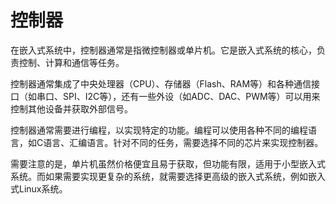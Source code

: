 # 控制器
在嵌入式系统中，控制器通常是指微控制器或单片机。它是嵌入式系统的核心，负责控制、计算和通信等任务。

控制器通常集成了中央处理器（CPU）、存储器（Flash、RAM等）和各种通信接口（如串口、SPI、I2C等），还有一些外设（如ADC、DAC、PWM等）可以用来控制其他设备并获取外部信号。

控制器通常需要进行编程，以实现特定的功能。编程可以使用各种不同的编程语言，如C语言、汇编语言。针对不同的任务，需要选择不同的芯片来实现控制器。

需要注意的是，单片机虽然价格便宜且易于获取，但功能有限，适用于小型嵌入式系统。而如果需要实现更复杂的系统，就需要选择更高级的嵌入式系统，例如嵌入式Linux系统。